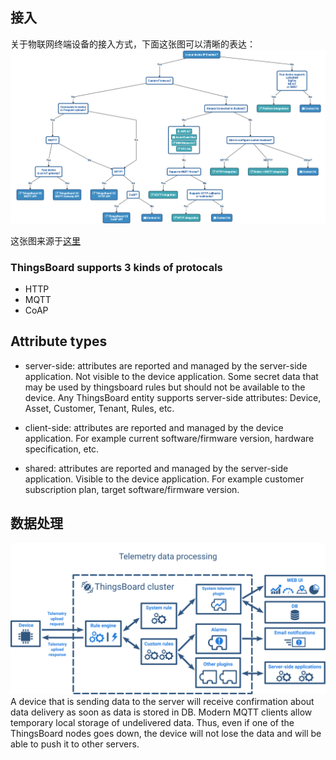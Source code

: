 
## 接入
关于物联网终端设备的接入方式，下面这张图可以清晰的表达：
![image](./images/endpoint-collectivity-diagram.png)

这张图来源于[这里](https://thingsboard.io/docs/getting-started-guides/connectivity/)

### ThingsBoard supports 3 kinds of protocals
- HTTP
- MQTT
- CoAP


## Attribute types
- server-side: attributes are reported and managed by the server-side application. Not visible to the device application. Some secret data that may be used by thingsboard rules but should not be available to the device. Any ThingsBoard entity supports server-side attributes: Device, Asset, Customer, Tenant, Rules, etc.

- client-side: attributes are reported and managed by the device application. For example current software/firmware version, hardware specification, etc.

- shared: attributes are reported and managed by the server-side application. Visible to the device application. For example customer subscription plan, target software/firmware version.

## 数据处理  
![image](./images/thingsboard-telemetry-data-procesing-flow-chart.svg)  
A device that is sending data to the server will receive confirmation about data delivery as soon as data is stored in DB. Modern MQTT clients allow temporary local storage of undelivered data. Thus, even if one of the ThingsBoard nodes goes down, the device will not lose the data and will be able to push it to other servers.


